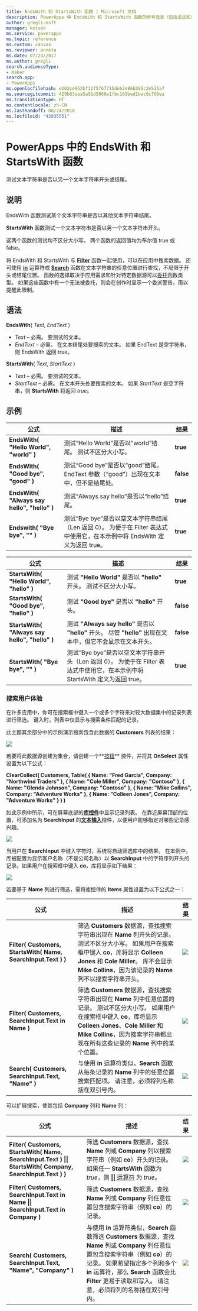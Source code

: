 ```yaml
---
title: EndsWith 和 StartsWith 函数 | Microsoft 文档
description: PowerApps 中 EndsWith 和 StartsWith 函数的参考信息（包括语法和示例）
author: gregli-msft
manager: kvivek
ms.service: powerapps
ms.topic: reference
ms.custom: canvas
ms.reviewer: anneta
ms.date: 07/24/2017
ms.author: gregli
search.audienceType:
- maker
search.app:
- PowerApps
ms.openlocfilehash: e202ce052bf12f5f67715deb2e86b385c2e515a7
ms.sourcegitcommit: 429b83aaa5a91d5868e1fbc169bed1bac0c709ea
ms.translationtype: HT
ms.contentlocale: zh-CN
ms.lasthandoff: 08/24/2018
ms.locfileid: "42835551"
---
```

# <a name="endswith-and-startswith-functions-in-powerapps"></a>PowerApps 中的 EndsWith 和 StartsWith 函数
测试文本字符串是否以另一个文本字符串开头或结尾。

## <a name="description"></a>说明
EndsWith 函数测试某个文本字符串是否以其他文本字符串结尾。

**StartsWith** 函数测试一个文本字符串是否以另一个文本字符串开头。    

这两个函数的测试均不区分大小写。  两个函数的返回值均为布尔值 true 或 false。  

将 EndsWith 和 StartsWith 与 **[Filter](function-filter-lookup.md)** 函数一起使用，可以在应用中搜索数据。 还可使用 **[in](operators.md#in-and-exactin-operators)** 运算符或 **[Search](function-filter-lookup.md)** 函数在文本字符串的任意位置进行查找，不局限于开头或结尾位置。  函数的选择取决于应用需求和针对特定数据源可以[委托](../delegation-overview.md)函数类型。  如果这些函数中有一个无法被委托，则会在创作时显示一个委派警告，用以提醒此限制。

## <a name="syntax"></a>语法
**EndsWith**( *Text*, *EndText* )

* *Text* – 必需。  要测试的文本。
* *EndText* – 必需。  在文本结尾处要搜索的文本。  如果 EndText 是空字符串，则 EndsWith 返回 true。

**StartsWith**( *Text*, *StartText* )

* *Text* – 必需。  要测试的文本。
* *StartText* – 必需。  在文本开头处要搜索的文本。  如果 *StartText* 是空字符串，则 **StartsWith** 将返回 *true*。

## <a name="examples"></a>示例

| 公式 | 描述 | 结果 |
| --- | --- | --- |
| **EndsWith( "Hello World", "world" )** |测试“Hello World”是否以“world”结尾。  测试不区分大小写。 |**true** |
| **EndsWith( "Good bye", "good" )** |测试“Good bye”是否以“good”结尾。  EndText 参数（“good”）出现在文本中，但不是结尾处。 |**false** |
| **EndsWith( "Always say hello", "hello" )** |测试“Always say hello”是否以“hello”结尾。 |**true** |
| **Endswith( "Bye bye", "" )** |测试“Bye bye”是否以空文本字符串结尾（Len 返回 0）。  为便于在 Filter 表达式中使用它，在本示例中将 EndsWith 定义为返回 true。 |**true** |

| 公式 | 描述 | 结果 |
| --- | --- | --- |
| **StartsWith( "Hello World", "hello" )** |测试 **"Hello World"** 是否以 **"hello"** 开头。  测试不区分大小写。 |**true** |
| **StartsWith( "Good bye", "hello" )** |测试 **"Good bye"** 是否以 **"hello"** 开头。 |**false** |
| **StartsWith( "Always say hello", "hello" )** |测试 **"Always say hello"** 是否以 **"hello"** 开头。  尽管 **"hello"** 出现在文本中，但它不会显示在文本开头。 |**false** |
| **StartsWith( "Bye bye", "" )** |测试“Bye bye”是否以空文本字符串开头（Len 返回 0）。  为便于在 Filter 表达式中使用它，在本示例中将 StartsWith 定义为返回 true。 |**true** |

### <a name="search-user-experience"></a>搜索用户体验
在许多应用中，你可在搜索框中键入一个或多个字符来对较大数据集中的记录列表进行筛选。 键入时，列表中仅显示与搜索条件匹配的记录。

此主题其余部分中的示例演示搜索包含此数据的 **Customers** 列表的结果：

![](media/function-startswith/customers.png)

若要将此数据源创建为集合，请创建一个**[按钮](../controls/control-button.md)** 控件，并将其 **OnSelect** 属性设置为以下公式：

**ClearCollect( Customers, Table( { Name: "Fred Garcia", Company: "Northwind Traders" }, { Name: "Cole Miller", Company: "Contoso" }, { Name: "Glenda Johnson", Company: "Contoso" }, { Name: "Mike Collins", Company: "Adventure Works" }, { Name: "Colleen Jones", Company: "Adventure Works" } ) )**

如此示例中所示，可在屏幕底部的[**库控件**](../controls/control-gallery.md)中显示记录列表。 在靠近屏幕顶部的位置，可添加名为 **SearchInput** 的[**文本输入**](../controls/control-text-input.md)控件，以便用户能够指定对哪些记录感兴趣。

![](media/function-startswith/customers-ux-unfiltered.png)

当用户在 **SearchInput** 中键入字符时，系统将自动筛选库中的结果。 在本例中，库被配置为显示客户名称（不是公司名称）以 **SearchInput** 中的字符序列开头的记录。如果用户在搜索框中键入 **co**，库将显示如下结果：

![](media/function-startswith/customers-ux-startswith-co.png)

若要基于 **Name** 列进行筛选，需将库控件的 **Items** 属性设置为以下公式之一：

| 公式 | 描述 | 结果 |
| --- | --- | --- |
| **Filter( Customers, StartsWith( Name, SearchInput.Text ) )** |筛选 **Customers** 数据源，查找搜索字符串出现在 **Name** 列开头的记录。 测试不区分大小写。 如果用户在搜索框中键入 **co**，库将显示 **Colleen Jones** 和 **Cole Miller**。 库不会显示 **Mike Collins**，因为该记录的 **Name** 列不以搜索字符串开头。 |<style> img { max-width: none } </style> ![](media/function-startswith/customers-name-co-startswith.png) |
| **Filter( Customers, SearchInput.Text in Name )** |筛选 **Customers** 数据源，查找搜索字符串出现在 **Name** 列中任意位置的记录。 测试不区分大小写。 如果用户在搜索框中键入 **co**，库将显示 **Colleen Jones**、**Cole Miller** 和 **Mike Collins**，因为搜索字符串都出现在所有这些记录的 **Name** 列中的某个位置。 |<style> img { max-width: none } </style> ![](media/function-startswith/customers-name-co-contains.png) |
| **Search( Customers, SearchInput.Text, "Name" )** |与使用 **in** 运算符类似，**Search** 函数从每条记录的 **Name** 列中的任意位置搜索匹配项。 请注意，必须将列名称括在双引号内。 |<style> img { max-width: none } </style> ![](media/function-startswith/customers-name-co-contains.png) |

可以扩展搜索，使其包括 **Company** 列和 **Name** 列：

| 公式 | 描述 | 结果 |
| --- | --- | --- |
| **Filter( Customers, StartsWith( Name, SearchInput.Text ) &#124;&#124; StartsWith( Company, SearchInput.Text ) )** |筛选 **Customers** 数据源，查找 **Name** 列或 **Company** 列以搜索字符串（例如 **co**）开头的记录。  如果任一 **StartsWith** 函数为 *true*，则 [**&#124;&#124;** 运算符](operators.md) 为 *true*。 |<style> img { max-width: none } </style> ![](media/function-startswith/customers-all-co-startswith.png) |
| **Filter( Customers, SearchInput.Text in Name &#124;&#124; SearchInput.Text in Company )** |筛选 **Customers** 数据源，查找 **Name** 列或 **Company** 列任意位置包含搜索字符串（例如 **co**）的记录。 |<style> img { max-width: none } </style> ![](media/function-startswith/customers-all-co-contains.png) |
| **Search( Customers, SearchInput.Text, "Name", "Company" )** |与使用 **in** 运算符类似，**Search** 函数筛选 **Customers** 数据源，查找 **Name** 列或 **Company** 列任意位置包含搜索字符串（例如 **co**）的记录。 如果希望指定多个列和多个 **in** 运算符，那么 **Search** 函数会比 **Filter** 更易于读取和写入。 请注意，必须将列的名称括在双引号内。 |<style> img { max-width: none } </style> ![](media/function-startswith/customers-all-co-contains.png) |

